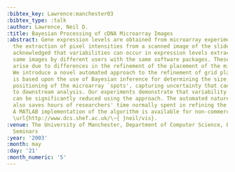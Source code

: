 ```yaml
---
:bibtex_key: Lawrence:manchester03
:bibtex_type: :talk
:author: Lawrence, Neil D.
:title: Bayesian Processing of cDNA Microarray Images
:abstract: Gene expression levels are obtained from microarray experiments through
  the extraction of pixel intensities from a scanned image of the slide. It is widely
  acknowledged that variabilities can occur in expression levels extracted from the
  same images by different users with the same software packages. These inconsistencies
  arise due to differences in the refinement of the placement of the microarray `grids'.
  We introduce a novel automated approach to the refinement of grid placements that
  is based upon the use of Bayesian inference for determining the size, shape and
  positioning of the microarray `spots', capturing uncertainty that can be passed
  to downstream analysis. Our experiments demonstrate that variability between users
  can be significantly reduced using the approach. The automated nature of the approach
  also saves hours of researchers' time normally spent in refining the grid placement.
  A MATLAB implementation of the algorithm is available for non-commercial use from
  \url{http://www.dcs.shef.ac.uk/\~{ }neil/vis}.
:venue: The University of Manchester, Department of Computer Science, Bio-health sciences
  Seminars
:year: '2003'
:month: may
:day: '21'
:month_numeric: '5'
---
```


